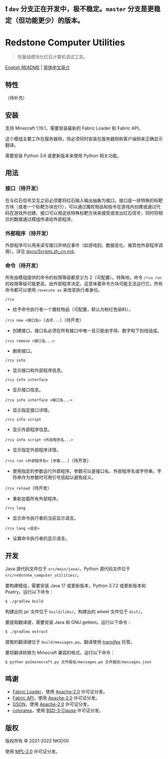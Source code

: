 ## ❗ `dev` 分支正在开发中，极不稳定。`master` 分支是更稳定（但功能更少）的版本。

# Redstone Computer Utilities

>  轻量级模块化红石计算机调试工具。

[English README](./README.md) | [简体中文简介](./README.zh_cn.md)

## 特性

（待补充）

## 安装

支持 Minecraft 1.19.1，需要安装最新的 Fabric Loader 和 Fabric API。

这个模组主要工作在服务器侧，但必须同时安装在服务器侧和客户端侧来正确显示翻译。

需要安装 Python 3.6 或更新版本来使用 Python 相关功能。

## 用法

### 接口（待开发）

在与红石信号交互之前必须要将红石输入输出抽象为接口。接口是一排特殊的标靶方块（或者一个标靶方块也行），可以通过魔杖物品和指令在游戏内创建或通过代码在游戏外创建。接口可以用这些特殊标靶方块来接受或发出红石信号，同时将相应的数据通过模组传递给外部程序。

### 外部程序（待开发）

外部程序可以用来读写接口并响应事件（如游戏刻、数据变化、被其他外部程序调用）。详见 [docs/Scripts.zh_cn.md](./docs/Scripts.zh_cn.md)。

### 命令（待开发）

所有由模组提供的命令的权限等级都至少为 2（可配置）。特殊地，命令 `/rcu run` 的权限等级可能更高，由外部程序决定。这意味着命令方块可能无法运行它。所有命令都可以使用 `/execute as` 来改变执行者身份。

`/rcu`
- 给予命令执行者一个魔杖物品（可配置，默认为粉红色染料）。

`/rcu new <接口名> [选项...]`（待开发）
- 创建接口。接口名必须在所有接口中唯一且只能由字母、数字和下划线组成。

`/rcu remove <接口名...>`
- 删除接口。

`/rcu info`
- 显示接口和外部程序信息。

`/rcu info interface`
- 显示接口信息。

`/rcu info interface <接口名...>`
- 显示指定接口详情。

`/rcu info script`
- 显示外部程序信息。

`/rcu info script <外部程序名...>`
- 显示指定外部程序详情。

`/rcu run <外部程序名> [参数...]`（待开发）
- 使用指定的参数运行外部程序。参数可以是接口名、外部程序名或字符串。字符串作为参数时可用引号括起以避免歧义。

`/rcu reload`（待开发）
- 重新加载所有外部程序。

`/rcu lang`
- 显示命令执行者的当前显示语言。

`/rcu lang <语言>`
- 设置命令执行者的显示语言。

## 开发

Java 源代码文件位于 `src/main/java/`。Python 源代码文件位于 `src/redstone_computer_utilities/`。

要构建模组，需要安装 Java 17 或更新版本，Python 3.7.2 或更新版本和 Poetry。运行以下命令：

```sh
$ ./gradlew build
```

构建出的 jar 文件位于 `build/libs/`。构建出的 wheel 文件位于 `dist/`。

要提取翻译键，需要安装 Java 和 GNU gettext。运行以下命令：

```sh
$ ./gradlew extract
```

提取的翻译键位于 `build/messages.po`。翻译使用 [transifex](https://www.transifex.com/nkid00/redstone-computer-utilities) 托管。

要将翻译转换为 Minecraft 兼容的格式，运行以下命令：

```sh
$ python po2minecraft.py 文件路径/messages.po 文件路径/messages.json
```

## 鸣谢

- [Fabric Loader](https://github.com/FabricMC/fabric-loader)，使用 [Apache-2.0](https://github.com/FabricMC/fabric-loader/blob/master/LICENSE) 许可证分发。
- [Fabric API](https://github.com/FabricMC/fabric)，使用 [Apache-2.0](https://github.com/FabricMC/fabric/blob/master/LICENSE) 许可证分发。
- [GSON](https://github.com/google/gson)，使用 [Apache-2.0](https://github.com/google/gson/blob/master/LICENSE) 许可证分发。
- [colorama](https://github.com/tartley/colorama)，使用 [BSD-3-Clause](https://github.com/tartley/colorama/blob/master/LICENSE.txt) 许可证分发。

## 版权

版权所有 © 2021-2022 NKID00

使用 [MPL-2.0](./LICENSE) 许可证分发。
